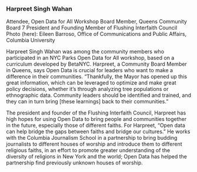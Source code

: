 ### Harpreet Singh Wahan

Attendee, Open Data for All Workshop
Board Member, Queens Community Board 7
President and Founding Member of Flushing Interfaith Council
Photo (here): Eileen Barroso, Office of Communications and Public Affairs, Columbia University

Harpreet Singh Wahan was among the community members who participated in an NYC Parks Open Data for All workshop, based on a curriculum developed by BetaNYC. Harpreet, a Community Board Member in Queens, says Open Data is crucial for leaders who want to make a difference in their communities. “Thankfully, the Mayor has opened up this great information, which can be leveraged to optimize and make great policy decisions, whether it’s through analyzing tree populations or ethnographic data. Community leaders should be identified and trained, and they can in turn bring [these learnings] back to their communities.”

The president and founder of the Flushing Interfaith Council, Harpreet has high hopes for using Open Data to bring people and communities together in the future, especially those of different faiths. For Harpreet, “Open data can help bridge the gaps between faiths and bridge our cultures.” He works with the Columbia Journalism School in a partnership to bring budding journalists to different houses of worship and introduce them to different religious faiths, in an effort to promote greater understanding of the diversity of religions in New York and the world; Open Data has helped the partnership find previously unknown houses of worship.

